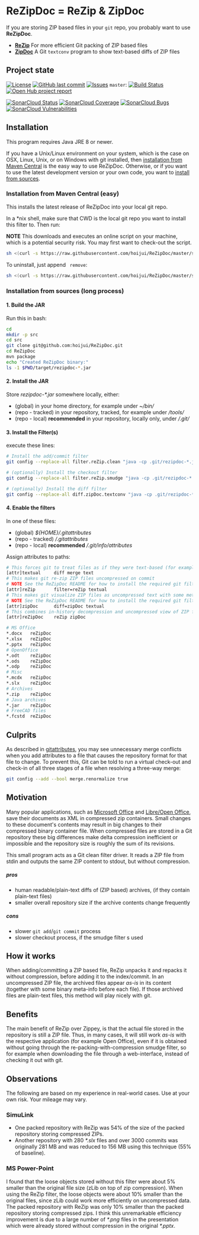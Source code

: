 # ReZipDoc = ReZip & ZipDoc

If you are storing ZIP based files in your `git` repo,
you probably want to use __ReZipDoc__.

* [__ReZip__](https://github.com/costerwi/rezip)
  For more efficient Git packing of ZIP based files
* [__ZipDoc__](https://github.com/costerwi/zipdoc)
  A Git `textconv` program to show text-based diffs of ZIP files

## Project state

[![License](https://img.shields.io/badge/license-GPL%203-orange.svg)](https://www.gnu.org/licenses/gpl-3.0.en.html)
[![GitHub last commit](https://img.shields.io/github/last-commit/hoijui/ReZipDoc.svg)](https://github.com/hoijui/ReZipDoc)
[![Issues](https://img.shields.io/badge/issues-GitHub-57f.svg)](https://github.com/hoijui/ReZipDoc/issues)
`master`:
[![Build Status](https://travis-ci.org/hoijui/ReZipDoc.svg?branch=master)](https://travis-ci.org/hoijui/ReZipDoc)
[![Open Hub project report](https://www.openhub.net/p/ReZipDoc/widgets/project_thin_badge.gif)](https://www.openhub.net/p/ReZipDoc?ref=sample)

[![SonarCloud Status](https://sonarcloud.io/api/project_badges/measure?project=io.github.hoijui.rezipdoc:rezipdoc&metric=alert_status)](https://sonarcloud.io/dashboard?id=io.github.hoijui.rezipdoc:rezipdoc) 
[![SonarCloud Coverage](https://sonarcloud.io/api/project_badges/measure?project=io.github.hoijui.rezipdoc:rezipdoc&metric=coverage)](https://sonarcloud.io/component_measures/metric/coverage/list?id=io.github.hoijui.rezipdoc:rezipdoc)
[![SonarCloud Bugs](https://sonarcloud.io/api/project_badges/measure?project=io.github.hoijui.rezipdoc:rezipdoc&metric=bugs)](https://sonarcloud.io/component_measures/metric/reliability_rating/list?id=io.github.hoijui.rezipdoc:rezipdoc)
[![SonarCloud Vulnerabilities](https://sonarcloud.io/api/project_badges/measure?project=io.github.hoijui.rezipdoc:rezipdoc&metric=vulnerabilities)](https://sonarcloud.io/component_measures/metric/security_rating/list?id=io.github.hoijui.rezipdoc:rezipdoc)

## Installation

This program requires Java JRE 8 or newer.

If you have a Unix/Linux environment on your system,
which is the case on OSX, Linux, Unix,
or on Windows with git installed,
then [installation from Maven Central](#installation-from-maven-central)
is the easy way to use ReZipDoc.
Otherwise, or if you want to use the latest development version or your own code,
you want to [install from sources](#installation-from-sources).

### Installation from Maven Central (easy)

This installs the latest release of ReZipDoc into your local git repo.

In a *nix shell, make sure that CWD is the local git repo you want to install this filter to.
Then run:

__NOTE__
This downloads and executes an online script on your machine,
which is a potential security risk.
You may first want to check-out the script.

```bash
sh <(curl -s https://raw.githubusercontent.com/hoijui/ReZipDoc/master/scripts/install-git-filter.sh)
```

To uninstall, just append ` remove`:

```bash
sh <(curl -s https://raw.githubusercontent.com/hoijui/ReZipDoc/master/scripts/install-git-filter.sh) remove
```

### Installation from sources (long process)

#### 1. Build the JAR

Run this in bash:

```bash
cd
mkdir -p src
cd src
git clone git@github.com:hoijui/ReZipDoc.git
cd ReZipDoc
mvn package
echo "Created ReZipDoc binary:"
ls -1 $PWD/target/rezipdoc-*.jar
```

#### 2. Install the JAR

Store _rezipdoc-\*.jar_ somewhere locally, either:

 * (global) in your home directory, for example under _~/bin/_
 * (repo - tracked) in your repository, tracked, for example under _<repo-root>/tools/_
 * (repo - local) __recommended__ in your repository, locally only, under _<repo-root>/.git/_

#### 3. Install the Filter(s)

execute these lines:

```bash
# Install the add/commit filter
git config --replace-all filter.reZip.clean "java -cp .git/rezipdoc-*.jar io.github.hoijui.rezipdoc.ReZip --uncompressed"

# (optionally) Install the checkout filter
git config --replace-all filter.reZip.smudge "java -cp .git/rezipdoc-*.jar io.github.hoijui.rezipdoc.ReZip --compressed"

# (optionally) Install the diff filter
git config --replace-all diff.zipDoc.textconv "java -cp .git/rezipdoc-*.jar io.github.hoijui.rezipdoc.ZipDoc"
```

#### 4. Enable the filters

In one of these files:

* (global) _${HOME}/.gitattributes_
* (repo - tracked) _<repo-root>/.gitattributes_
* (repo - local) __recommended__ _<repo-root>/.git/info/attributes_

Assign attributes to paths:

```bash
# This forces git to treat files as if they were text-based (for example in diffs)
[attr]textual     diff merge text
# This makes git re-zip ZIP files uncompressed on commit
# NOTE See the ReZipDoc README for how to install the required git filter
[attr]reZip       filter=reZip textual
# This makes git visualize ZIP files as uncompressed text with some meta info
# NOTE See the ReZipDoc README for how to install the required git filter
[attr]zipDoc      diff=zipDoc textual
# This combines in-history decompression and uncompressed view of ZIP files
[attr]reZipDoc    reZip zipDoc

# MS Office
*.docx   reZipDoc
*.xlsx   reZipDoc
*.pptx   reZipDoc
# OpenOffice
*.odt    reZipDoc
*.ods    reZipDoc
*.odp    reZipDoc
# Misc
*.mcdx   reZipDoc
*.slx    reZipDoc
# Archives
*.zip    reZipDoc
# Java archives
*.jar    reZipDoc
# FreeCAD files
*.fcstd  reZipDoc
```

## Culprits

As described in [gitattributes](http://git-scm.com/docs/gitattributes),
you may see unnecessary merge conflicts when you add attributes to a file that
causes the repository format for that file to change.
To prevent this, Git can be told to run a virtual check-out and check-in of all
three stages of a file when resolving a three-way merge:

```bash
git config --add --bool merge.renormalize true
```

## Motivation

Many popular applications, such as
[Microsoft Office](http://en.wikipedia.org/wiki/Office_Open_XML) and
[Libre/Open Office](http://en.wikipedia.org/wiki/OpenDocument),
save their documents as XML in compressed zip containers.
Small changes to these document's contents may result in big changes to their
compressed binary container file.
When compressed files are stored in a Git repository
these big differences make delta compression inefficient or impossible
and the repository size is roughly the sum of its revisions.

This small program acts as a Git clean filter driver.
It reads a ZIP file from stdin and outputs the same ZIP content to stdout,
but without compression.

##### pros

+ human readable/plain-text diffs of (ZIP based) archives,
  (if they contain plain-text files)
+ smaller overall repository size if the archive contents change frequently

##### cons

- slower `git add`/`git commit` process
- slower checkout process, if the smudge filter s used


## How it works

When adding/committing a ZIP based file,
ReZip unpacks it and repacks it without compression,
before adding it to the index/commit.
In an uncompressed ZIP file,
the archived files appear _as-is_ in its content
(together with some binary meta-info before each file).
If those archived files are plain-text files,
this method will play nicely with git.

## Benefits

The main benefit of ReZip over Zippey,
is that the actual file stored in the repository is still a ZIP file.
Thus, in many cases, it will still work _as-is_
with the respective application (for example Open Office),
even if it is obtained without going through
the re-packing-with-compression smudge filter,
so for example when downloading the file through a web-interface,
instead of checking it out with git.

## Observations

The following are based on my experience in real-world cases.
Use at your own risk.
Your mileage may vary.

### SimuLink

* One packed repository with ReZip was 54% of the size of the packed repository
  storing compressed ZIPs.
* Another repository with 280 _\*.slx_ files and over 3000 commits was originally 281 MB
  and was reduced to 156 MB using this technique (55% of baseline).

### MS Power-Point

I found that the loose objects stored without this filter were about 5% smaller
than the original file size (zLib on top of zip compression).
When using the ReZip filter, the loose objects were about 10% smaller than the
original files, since zLib could work more efficiently on uncompressed data.
The packed repository with ReZip was only 10% smaller than the packed repository
storing compressed zips.
I think this unremarkable efficiency improvement is due to a large number of
_\*.png_ files in the presentation which were already stored without compression
in the original _\*.pptx_.
